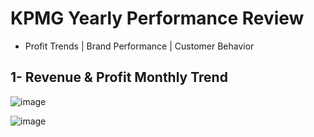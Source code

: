 # KPMG Yearly Performance Review
- Profit Trends | Brand Performance | Customer Behavior

## 1- Revenue & Profit Monthly Trend
![image](https://github.com/beishenov3197/KPMG/assets/112967670/1d623e0a-8678-4bd4-9dbc-06838354581d)

![image](https://github.com/beishenov3197/KPMG/assets/112967670/5a78f3b8-6d01-4e60-a8c5-db1a610eb605)

